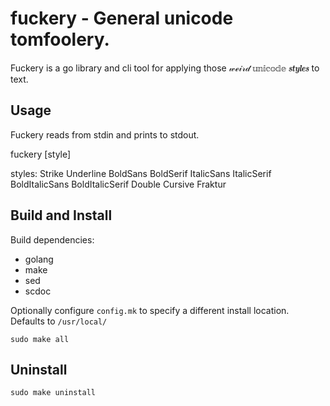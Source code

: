 # fuckery - General unicode tomfoolery.

Fuckery is a go library and cli tool for applying those 𝓌ℯ𝒾𝓇𝒹 𝕦𝕟𝕚𝕔𝕠𝕕𝕖 𝒔𝒕𝒚𝒍𝒆𝒔 to
text.

## Usage

Fuckery reads from stdin and prints to stdout.

fuckery [style]

styles:
	Strike
	Underline
	BoldSans
	BoldSerif
	ItalicSans
	ItalicSerif
	BoldItalicSans
	BoldItalicSerif
	Double
	Cursive
	Fraktur

## Build and Install

Build dependencies:  
 * golang
 * make
 * sed
 * scdoc

Optionally configure `config.mk` to specify a different install location.  
Defaults to `/usr/local/`

`sudo make all`

## Uninstall

`sudo make uninstall`
